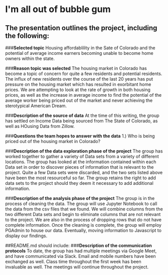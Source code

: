 # I'm all out of bubble gum

## The presentation outlines the project, including the following:

###**Selected topic**
Housing affordablility in the Sate of Colorado and the potential of average income earners becoming unable to become home owners within the state.

###**Reason topic was selected**
The housing market in Colorado has become a topic of concern for quite a few residents and potential residents.  The influx of new residents over the course of the last 20 years has put pressure on the housing market which has resulted in exorbitant home prices.  We are attempting to look at the rate of growth in both housing prices, as well as the increase in average income to find the potential of the average worker being priced out of the market and never achieving the sterotypical American Dream.

###**Description of the source of data**
At the time of this writing, the group has settled on Income Data being sourced from The State of Colorado, as well as HOusing Data from Zillow.

###**Questions the team hopes to answer with the data**
1.) Who is being priced out of the housing market in Colorado?

###**Description of the data exploration phase of the project**
The group has worked together to gather a variety of Data sets from a variety of different locations.  The group has looked at the information contained within each Data set in order to discover pieces of information that is relevant to the project.  Quite a few Data sets were discarded, and the two sets listed above have been the most resourceful so far.  The group retains the right to add data sets to the project should they deem it necessary to add additional information.

###**Description of the analysis phase of the project**
The group is in the process of cleaning the data.  The group will use Jupyter Notebook to call the data from the csv files that we found.  We will combine columns from the two different Data sets and begin to eliminate columns that are not relevant to the project.  We are also in the process of dropping rows that do not have complete information.  Once the cleaning is complete, the group will employ PGAdmin to house our data.  Eventually, moving information to Javascript to display our findings.

##README.md should include:
###**Description of the communication protocols**
To date, the group has had multiple meetings via Google Meet, and have communicated via Slack.  Email and mobile numbers have been exchanged as well. Class time throughout the first week has been invaluable as well. The meetings will continue throughout the project.
